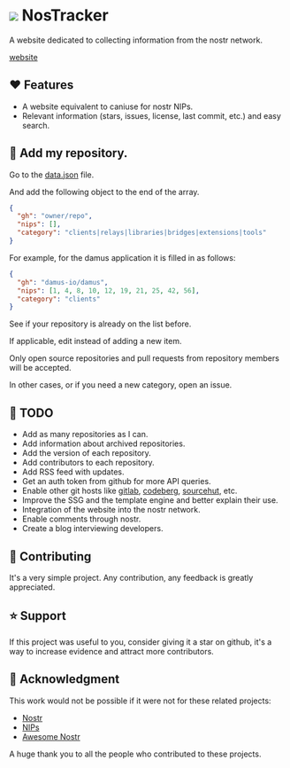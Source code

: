 # ![](docs/favicon.ico) NosTracker
A website dedicated to collecting information from the nostr network.

[website](https://marcodpt.github.io/nostracker/)

## ❤️ Features
 - A website equivalent to caniuse for nostr NIPs.
 - Relevant information (stars, issues, license, last commit, etc.) and easy search.

## 📢 Add my repository.
Go to the
[data.json](https://github.com/marcodpt/nostracker/blob/main/data.json)
file.

And add the following object to the end of the array.

```json
{
  "gh": "owner/repo",
  "nips": [],
  "category": "clients|relays|libraries|bridges|extensions|tools"
}
```

For example, for the damus application it is filled in as follows:

```json
{
  "gh": "damus-io/damus",
  "nips": [1, 4, 8, 10, 12, 19, 21, 25, 42, 56],
  "category": "clients"
}
```

See if your repository is already on the list before.

If applicable, edit instead of adding a new item.

Only open source repositories and pull requests from repository members will be
accepted.

In other cases, or if you need a new category, open an issue.

## 🔧 TODO
 - Add as many repositories as I can.
 - Add information about archived repositories.
 - Add the version of each repository.
 - Add contributors to each repository.
 - Add RSS feed with updates.
 - Get an auth token from github for more API queries.
 - Enable other git hosts like
[gitlab](https://about.gitlab.com/),
[codeberg](https://codeberg.org/),
[sourcehut](https://sourcehut.org/),
etc.
 - Improve the SSG and the template engine and better explain their use.
 - Integration of the website into the nostr network.
 - Enable comments through nostr.
 - Create a blog interviewing developers.

## 🤝 Contributing
It's a very simple project.
Any contribution, any feedback is greatly appreciated.

## ⭐ Support
If this project was useful to you, consider giving it a star on github, it's a
way to increase evidence and attract more contributors.

## 🙏 Acknowledgment
This work would not be possible if it were not for these related projects:
 - [Nostr](https://github.com/nostr-protocol/nostr)
 - [NIPs](https://github.com/nostr-protocol/nips)
 - [Awesome Nostr](https://github.com/aljazceru/awesome-nostr)

A huge thank you to all the people who contributed to these projects.
